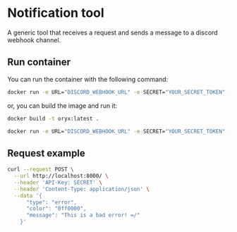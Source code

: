 # Notification tool

A generic tool that receives a request and sends a message to a discord webhook channel.

## Run container


You can run the container with the following command:

```bash
docker run -e URL="DISCORD_WEBHOOK_URL" -e SECRET="YOUR_SECRET_TOKEN" -p 8000:8000 --name oryx en3sis/oryx:latest
```

or, you can build the image and run it:
```bash
docker build -t oryx:latest .

docker run -e URL="DISCORD_WEBHOOK_URL" -e SECRET="YOUR_SECRET_TOKEN" -p 8000:8000 --name oryx oryx:latest
```

## Request example

```bash
curl --request POST \
  --url http://localhost:8000/ \
  --header 'API-Key: SECRET' \
  --header 'Content-Type: application/json' \
  --data '{
      "type": "error",
      "color": "0ff0000",
      "message": "This is a bad error! =/"
    }'
```
